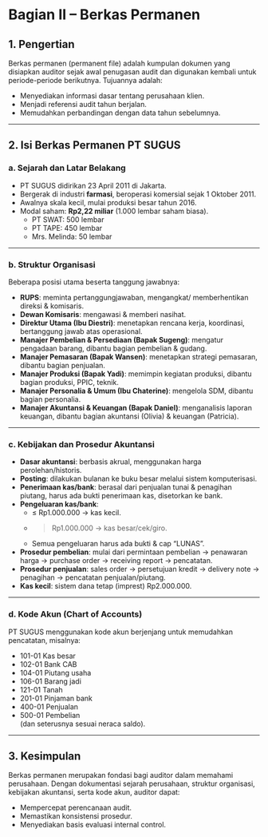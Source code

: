 # Bagian II – Berkas Permanen

## 1. Pengertian  
Berkas permanen (permanent file) adalah kumpulan dokumen yang disiapkan auditor sejak awal penugasan audit dan digunakan kembali untuk periode-periode berikutnya. Tujuannya adalah:  
- Menyediakan informasi dasar tentang perusahaan klien.  
- Menjadi referensi audit tahun berjalan.  
- Memudahkan perbandingan dengan data tahun sebelumnya.  

---

## 2. Isi Berkas Permanen PT SUGUS

### a. Sejarah dan Latar Belakang  
- PT SUGUS didirikan 23 April 2011 di Jakarta.  
- Bergerak di industri **farmasi**, beroperasi komersial sejak 1 Oktober 2011.  
- Awalnya skala kecil, mulai produksi besar tahun 2016.  
- Modal saham: **Rp2,22 miliar** (1.000 lembar saham biasa).  
  - PT SWAT: 500 lembar  
  - PT TAPE: 450 lembar  
  - Mrs. Melinda: 50 lembar  

---

### b. Struktur Organisasi  
Beberapa posisi utama beserta tanggung jawabnya:  
- **RUPS**: meminta pertanggungjawaban, mengangkat/ memberhentikan direksi & komisaris.  
- **Dewan Komisaris**: mengawasi & memberi nasihat.  
- **Direktur Utama (Ibu Diestri)**: menetapkan rencana kerja, koordinasi, bertanggung jawab atas operasional.  
- **Manajer Pembelian & Persediaan (Bapak Sugeng)**: mengatur pengadaan barang, dibantu bagian pembelian & gudang.  
- **Manajer Pemasaran (Bapak Wansen)**: menetapkan strategi pemasaran, dibantu bagian penjualan.  
- **Manajer Produksi (Bapak Yadi)**: memimpin kegiatan produksi, dibantu bagian produksi, PPIC, teknik.  
- **Manajer Personalia & Umum (Ibu Chaterine)**: mengelola SDM, dibantu bagian personalia.  
- **Manajer Akuntansi & Keuangan (Bapak Daniel)**: menganalisis laporan keuangan, dibantu bagian akuntansi (Olivia) & keuangan (Patricia).  

---

### c. Kebijakan dan Prosedur Akuntansi  
- **Dasar akuntansi**: berbasis akrual, menggunakan harga perolehan/historis.  
- **Posting**: dilakukan bulanan ke buku besar melalui sistem komputerisasi.  
- **Penerimaan kas/bank**: berasal dari penjualan tunai & penagihan piutang, harus ada bukti penerimaan kas, disetorkan ke bank.  
- **Pengeluaran kas/bank**:  
  - ≤ Rp1.000.000 → kas kecil.  
  - > Rp1.000.000 → kas besar/cek/giro.  
  - Semua pengeluaran harus ada bukti & cap “LUNAS”.  
- **Prosedur pembelian**: mulai dari permintaan pembelian → penawaran harga → purchase order → receiving report → pencatatan.  
- **Prosedur penjualan**: sales order → persetujuan kredit → delivery note → penagihan → pencatatan penjualan/piutang.  
- **Kas kecil**: sistem dana tetap (imprest) Rp2.000.000.  

---

### d. Kode Akun (Chart of Accounts)  
PT SUGUS menggunakan kode akun berjenjang untuk memudahkan pencatatan, misalnya:  
- 101-01 Kas besar  
- 102-01 Bank CAB  
- 104-01 Piutang usaha  
- 106-01 Barang jadi  
- 121-01 Tanah  
- 201-01 Pinjaman bank  
- 400-01 Penjualan  
- 500-01 Pembelian  
(dan seterusnya sesuai neraca saldo).  

---

## 3. Kesimpulan  
Berkas permanen merupakan fondasi bagi auditor dalam memahami perusahaan. Dengan dokumentasi sejarah perusahaan, struktur organisasi, kebijakan akuntansi, serta kode akun, auditor dapat:  
- Mempercepat perencanaan audit.  
- Memastikan konsistensi prosedur.  
- Menyediakan basis evaluasi internal control.  
